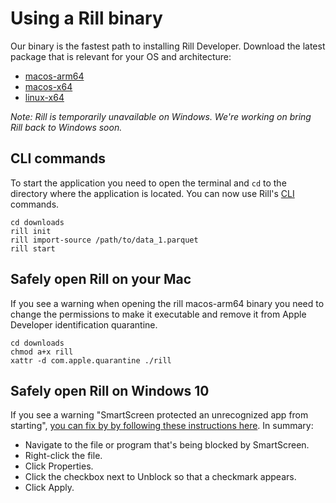 # Using a Rill binary
Our binary is the fastest path to installing Rill Developer. Download the latest package that is relevant for your OS and architecture:

- [macos-arm64](https://storage.googleapis.com/pkg.rilldata.com/rill-developer-example/binaries/0.8/macos-arm64/rill)
- [macos-x64](https://storage.googleapis.com/pkg.rilldata.com/rill-developer-example/binaries/0.8/macos-x64/rill)
- [linux-x64](https://storage.googleapis.com/pkg.rilldata.com/rill-developer-example/binaries/0.8/linux-x64/rill)
<!-- - [win-x64](https://storage.googleapis.com/pkg.rilldata.com/rill-developer-example/binaries/0.8/win-x64/rill.exe) -->

_Note: Rill is temporarily unavailable on Windows. We're working on bring Rill back to Windows soon._

## CLI commands
To start the application you need to open the terminal and `cd` to the directory where the application is located. You can now use Rill's [CLI](../cli.md) commands.
```
cd downloads
rill init
rill import-source /path/to/data_1.parquet
rill start
```

## Safely open Rill on your Mac
If you see a warning when opening the rill macos-arm64 binary you need to change the permissions to make it executable and remove it from Apple Developer identification quarantine.
```
cd downloads
chmod a+x rill
xattr -d com.apple.quarantine ./rill
```

## Safely open Rill on Windows 10
If you see a warning "SmartScreen protected an unrecognized app from starting", [you can fix by by following these instructions here](https://www.windowscentral.com/how-fix-app-has-been-blocked-your-protection-windows-10#open).  In summary:

* Navigate to the file or program that's being blocked by SmartScreen.
* Right-click the file.
* Click Properties.
* Click the checkbox next to Unblock so that a checkmark appears.
* Click Apply.

